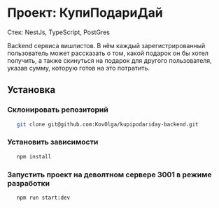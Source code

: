# Проект: КупиПодариДай

Стек: NestJs, TypeScript, PostGres

Backend сервиса вишлистов. В нём каждый зарегистрированный пользователь может рассказать о том, какой подарок он бы хотел получить, а также скинуться на подарок для другого пользователя, указав сумму, которую готов на это потратить.

## Установка

### Склонировать репозиторий

```sh
   git clone git@github.com:KovOlga/kupipodariday-backend.git
```

### Установить зависимости

```sh
   npm install
```

### Запустить проект на деволтном сервере 3001 в режиме разработки

```sh
   npm run start:dev
```
